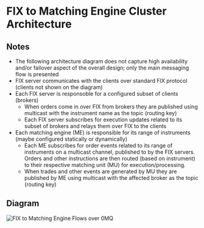 # FIX to Matching Engine Cluster Architecture

## Notes
* The following architecture diagram does not capture high availability and/or failover aspect of the overall design; only the main messaging flow is presented
* FIX server communicates with the clients over standard FIX protocol (clients not shown on the diagram)
* Each FIX server is responsoble for a configured subset of clients (brokers)
    * When orders come in over FIX from brokers they are published using multicast with the instrument name as the topic (routing key)
    * Each FIX server subscribes for execution updates related to its subset of brokers and relays them over FIX to the clients
* Each matching engine (ME) is responsible for its range of instruments (maybe configured statically or dynamically)
    * Each ME subscribes for order events related to its range of instruments on a multicast channel, published to by the FIX servers. Orders and other instructions are then routed (based on instrument) to their respective matching unit (MU) for execution/processing.
    * When trades and other events are generated by MU they are published by ME using multicast with the affected broker as the topic (routing key)

## Diagram
![FIX to Matching Engine Flows over 0MQ](https://github.com/mattdavey/EuronextClone/raw/master/assets/FIXToMatchingEngineFlows0MQ.png)